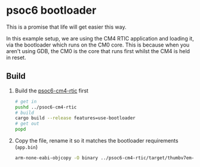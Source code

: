 # psoc6 bootloader

This is a promise that life will get easier this way.

In this example setup, we are using the CM4 RTIC application and loading it, via the bootloader which runs on the CM0 core. This is because when you aren't using GDB, the CM0 is the core that runs first whilst the CM4 is held in reset.

## Build

1. Build the [psoc6-cm4-rtic](../psoc6-cm4-rtic/) first

    ```sh
    # get in
    pushd ../psoc6-cm4-rtic
    # build
    cargo build --release features=use-bootloader
    # get out
    popd
    ```

2. Copy the file, rename it so it matches the bootloader requirements (`app.bin`)

    ```sh
    arm-none-eabi-objcopy -O binary ../psoc6-cm4-rtic/target/thumbv7em-none-eabihf/release/psoc6-cm4-rtic ./src/app.bin
    ```
